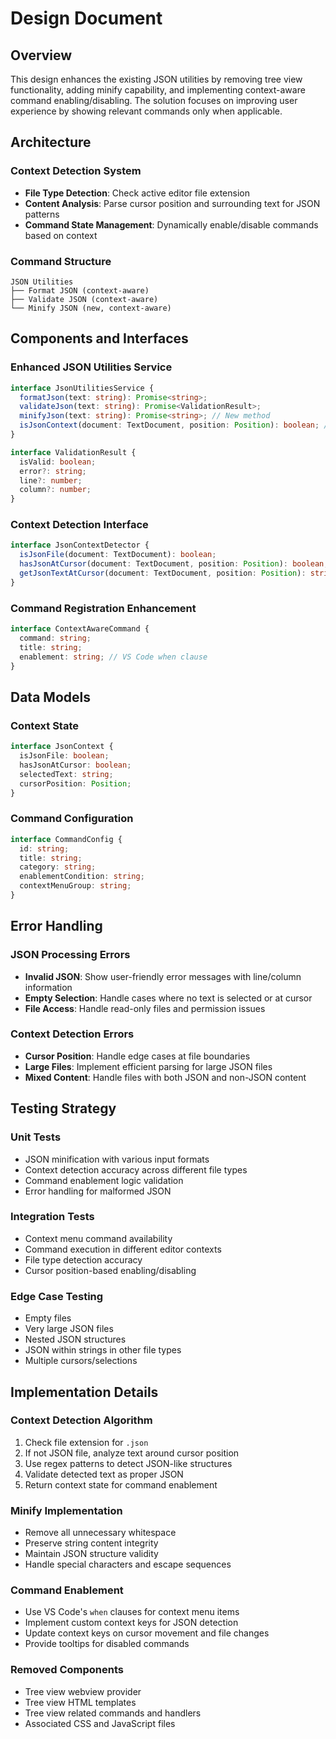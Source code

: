 # Design Document

## Overview

This design enhances the existing JSON utilities by removing tree view functionality, adding minify capability, and implementing context-aware command enabling/disabling. The solution focuses on improving user experience by showing relevant commands only when applicable.

## Architecture

### Context Detection System
- **File Type Detection**: Check active editor file extension
- **Content Analysis**: Parse cursor position and surrounding text for JSON patterns
- **Command State Management**: Dynamically enable/disable commands based on context

### Command Structure
```
JSON Utilities
├── Format JSON (context-aware)
├── Validate JSON (context-aware)  
└── Minify JSON (new, context-aware)
```

## Components and Interfaces

### Enhanced JSON Utilities Service
```typescript
interface JsonUtilitiesService {
  formatJson(text: string): Promise<string>;
  validateJson(text: string): Promise<ValidationResult>;
  minifyJson(text: string): Promise<string>; // New method
  isJsonContext(document: TextDocument, position: Position): boolean; // New method
}

interface ValidationResult {
  isValid: boolean;
  error?: string;
  line?: number;
  column?: number;
}
```

### Context Detection Interface
```typescript
interface JsonContextDetector {
  isJsonFile(document: TextDocument): boolean;
  hasJsonAtCursor(document: TextDocument, position: Position): boolean;
  getJsonTextAtCursor(document: TextDocument, position: Position): string | null;
}
```

### Command Registration Enhancement
```typescript
interface ContextAwareCommand {
  command: string;
  title: string;
  enablement: string; // VS Code when clause
}
```

## Data Models

### Context State
```typescript
interface JsonContext {
  isJsonFile: boolean;
  hasJsonAtCursor: boolean;
  selectedText: string;
  cursorPosition: Position;
}
```

### Command Configuration
```typescript
interface CommandConfig {
  id: string;
  title: string;
  category: string;
  enablementCondition: string;
  contextMenuGroup: string;
}
```

## Error Handling

### JSON Processing Errors
- **Invalid JSON**: Show user-friendly error messages with line/column information
- **Empty Selection**: Handle cases where no text is selected or at cursor
- **File Access**: Handle read-only files and permission issues

### Context Detection Errors
- **Cursor Position**: Handle edge cases at file boundaries
- **Large Files**: Implement efficient parsing for large JSON files
- **Mixed Content**: Handle files with both JSON and non-JSON content

## Testing Strategy

### Unit Tests
- JSON minification with various input formats
- Context detection accuracy across different file types
- Command enablement logic validation
- Error handling for malformed JSON

### Integration Tests
- Context menu command availability
- Command execution in different editor contexts
- File type detection accuracy
- Cursor position-based enabling/disabling

### Edge Case Testing
- Empty files
- Very large JSON files
- Nested JSON structures
- JSON within strings in other file types
- Multiple cursors/selections

## Implementation Details

### Context Detection Algorithm
1. Check file extension for `.json`
2. If not JSON file, analyze text around cursor position
3. Use regex patterns to detect JSON-like structures
4. Validate detected text as proper JSON
5. Return context state for command enablement

### Minify Implementation
- Remove all unnecessary whitespace
- Preserve string content integrity
- Maintain JSON structure validity
- Handle special characters and escape sequences

### Command Enablement
- Use VS Code's `when` clauses for context menu items
- Implement custom context keys for JSON detection
- Update context keys on cursor movement and file changes
- Provide tooltips for disabled commands

### Removed Components
- Tree view webview provider
- Tree view HTML templates
- Tree view related commands and handlers
- Associated CSS and JavaScript files